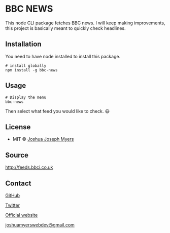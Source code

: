 # BBC NEWS

This node CLI package fetches BBC news. I will keep making improvements, this project is basically meant to quickly check headlines.


## Installation

You need to have node installed to install this package.

```properties
# install globally
npm install -g bbc-news
```


## Usage

```properties
# Display the menu
bbc-news
```

Then select what feed you would like to check. :smiley:

## License
- MIT © [Joshua Joseph Myers](https://joshuajosephmyers.com)


## Source
http://feeds.bbci.co.uk


## Contact
[GitHub](https://github.com/JoshBot-Debug)

[Twitter](https://twitter.com/JJMyers_)

[Official website](https://joshuajosephmyers.com)

joshuamyerswebdev@gmail.com
